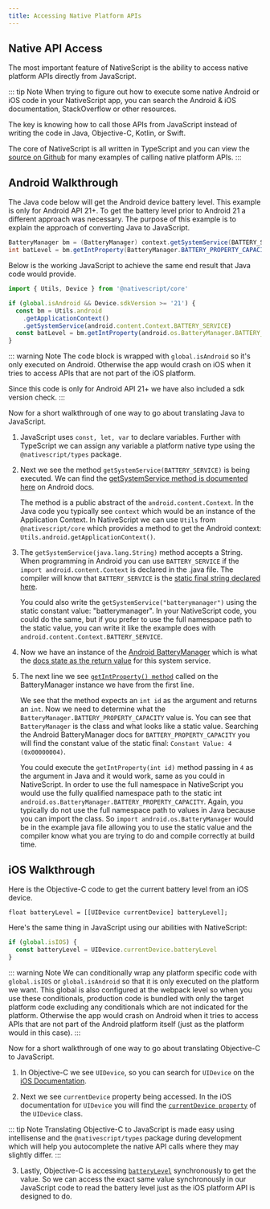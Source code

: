 ```yaml
---
title: Accessing Native Platform APIs
---
```


## Native API Access

The most important feature of NativeScript is the ability to access native platform APIs directly from JavaScript.

::: tip Note
When trying to figure out how to execute some native Android or iOS code in your NativeScript app, you can search the Android & iOS documentation, StackOverflow or other resources.

The key is knowing how to call those APIs from JavaScript instead of writing the code in Java, Objective-C, Kotlin, or Swift.

The core of NativeScript is all written in TypeScript and you can view the [source on Github](https://github.com/NativeScript/NativeScript/tree/master/packages/core) for many examples of calling native platform APIs.
:::

## Android Walkthrough

The Java code below will get the Android device battery level. This example is only for Android API 21+. To get the battery level prior to Android 21 a different approach was necessary. The purpose of this example is to explain the approach of converting Java to JavaScript.

```java
BatteryManager bm = (BatteryManager) context.getSystemService(BATTERY_SERVICE);
int batLevel = bm.getIntProperty(BatteryManager.BATTERY_PROPERTY_CAPACITY);
```

Below is the working JavaScript to achieve the same end result that Java code would provide.

```ts
import { Utils, Device } from '@nativescript/core'

if (global.isAndroid && Device.sdkVersion >= '21') {
  const bm = Utils.android
    .getApplicationContext()
    .getSystemService(android.content.Context.BATTERY_SERVICE)
  const batLevel = bm.getIntProperty(android.os.BatteryManager.BATTERY_PROPERTY_CAPACITY)
}
```

::: warning Note
The code block is wrapped with `global.isAndroid` so it's only executed on Android. Otherwise the app would crash on iOS when it tries to access APIs that are not part of the iOS platform.

Since this code is only for Android API 21+ we have also included a sdk version check.
:::

Now for a short walkthrough of one way to go about translating Java to JavaScript.

1. JavaScript uses `const, let, var` to declare variables. Further with TypeScript we can assign any variable a platform native type using the `@nativescript/types` package.
2. Next we see the method `getSystemService(BATTERY_SERVICE)` is being executed. We can find the [getSystemService method is documented here](https://developer.android.com/reference/android/content/Context#getSystemService) on Android docs.

   The method is a public abstract of the `android.content.Context`. In the Java code you typically see `context` which would be an instance of the Application Context. In NativeScript we can use `Utils` from `@nativescript/core` which provides a method to get the Android context: `Utils.android.getApplicationContext()`.

3. The `getSystemService(java.lang.String)` method accepts a String. When programming in Android you can use `BATTERY_SERVICE` if the `import android.content.Context` is declared in the .java file. The compiler will know that `BATTERY_SERVICE` is the [static final string declared here](https://developer.android.com/reference/android/content/Context#BATTERY_SERVICE).

   You could also write the `getSystemService("batterymanager")` using the static constant value: "batterymanager". In your NativeScript code, you could do the same, but if you prefer to use the full namespace path to the static value, you can write it like the example does with `android.content.Context.BATTERY_SERVICE`.

4. Now we have an instance of the [Android BatteryManager](https://developer.android.com/reference/android/os/BatteryManager) which is what the [docs state as the return value](https://developer.android.com/reference/android/content/Context#BATTERY_SERVICE) for this system service.

5. The next line we see [`getIntProperty() method`](https://developer.android.com/reference/android/os/BatteryManager#getIntProperty) called on the BatteryManager instance we have from the first line.

   We see that the method expects an `int id` as the argument and returns an `int`. Now we need to determine what the `BatteryManager.BATTERY_PROPERTY_CAPACITY` value is. You can see that `BatteryManager` is the class and what looks like a static value. Searching the Android BatteryManager docs for `BATTERY_PROPERTY_CAPACITY` you will find the constant value of the static final: `Constant Value: 4 (0x00000004)`.

   You could execute the `getIntProperty(int id)` method passing in `4` as the argument in Java and it would work, same as you could in NativeScript. In order to use the full namespace in NativeScript you would use the fully qualified namespace path to the static int `android.os.BatteryManager.BATTERY_PROPERTY_CAPACITY`. Again, you typically do not use the full namespace path to values in Java because you can import the class. So `import android.os.BatteryManager` would be in the example java file allowing you to use the static value and the compiler know what you are trying to do and compile correctly at build time.

## iOS Walkthrough

Here is the Objective-C code to get the current battery level from an iOS device.

```objc
float batteryLevel = [[UIDevice currentDevice] batteryLevel];
```

Here's the same thing in JavaScript using our abilities with NativeScript:

```ts
if (global.isIOS) {
  const batteryLevel = UIDevice.currentDevice.batteryLevel
}
```

::: warning Note
We can conditionally wrap any platform specific code with `global.isIOS` or `global.isAndroid` so that it is only executed on the platform we want. This global is also configured at the webpack level so when you use these conditionals, production code is bundled with only the target platform code excluding any conditionals which are not indicated for the platform. Otherwise the app would crash on Android when it tries to access APIs that are not part of the Android platform itself (just as the platform would in this case).
:::

Now for a short walkthrough of one way to go about translating Objective-C to JavaScript.

1. In Objective-C we see `UIDevice`, so you can search for `UIDevice` on the [iOS Documentation](https://developer.apple.com/documentation/uikit/uidevice).

2. Next we see `currentDevice` property being accessed. In the iOS documentation for `UIDevice` you will find the [`currentDevice property`](https://developer.apple.com/documentation/uikit/uidevice/1620014-currentdevice?language=objc) of the `UIDevice` class.

::: tip Note
Translating Objective-C to JavaScript is made easy using intellisense and the `@nativescript/types` package during development which will help you autocomplete the native API calls where they may slightly differ.
:::

3. Lastly, Objective-C is accessing [`batteryLevel`](https://developer.apple.com/documentation/uikit/uidevice/1620042-batterylevel?language=objc) synchronously to get the value. So we can access the exact same value synchronously in our JavaScript code to read the battery level just as the iOS platform API is designed to do.

<!-- ## Android Examples

## iOS Examples -->
